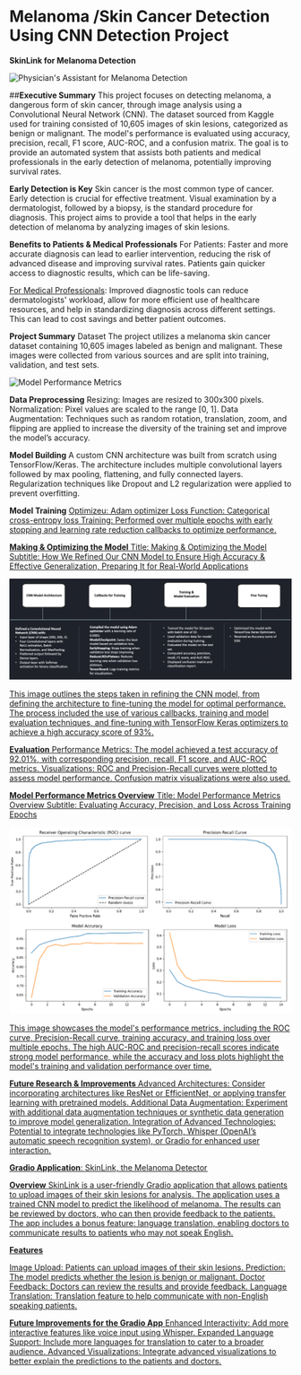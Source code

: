# Melanoma /Skin Cancer Detection Using CNN Detection Project

**SkinLink for Melanoma Detection**


![Physician's Assistant for Melanoma Detection](https://github.com/user-attachments/assets/10b9f8e5-a2f3-429e-b971-4ca7f4bb9b8f)


##**Executive Summary**
This project focuses on detecting melanoma, a dangerous form of skin cancer, through image analysis using a Convolutional Neural Network (CNN). The dataset sourced from Kaggle used for training consisted of 10,605 images of skin lesions, categorized as benign or malignant. The model's performance is evaluated using accuracy, precision, recall, F1 score, AUC-ROC, and a confusion matrix. The goal is to provide an automated system that assists both patients and medical professionals in the early detection of melanoma, potentially improving survival rates.

**Early Detection is Key**
Skin cancer is the most common type of cancer. Early detection is crucial for effective treatment. Visual examination by a dermatologist, followed by a biopsy, is the standard procedure for diagnosis. This project aims to provide a tool that helps in the early detection of melanoma by analyzing images of skin lesions.

**Benefits to Patients & Medical Professionals**
For Patients: Faster and more accurate diagnosis can lead to earlier intervention, reducing the risk of advanced disease and improving survival rates. Patients gain quicker access to diagnostic results, which can be life-saving.

<u>For Medical Professionals</u>: Improved diagnostic tools can reduce dermatologists' workload, allow for more efficient use of healthcare resources, and help in standardizing diagnosis across different settings. This can lead to cost savings and better patient outcomes.

**Project Summary**
Dataset
The project utilizes a melanoma skin cancer dataset containing 10,605 images labeled as benign and malignant. These images were collected from various sources and are split into training, validation, and test sets.

<img src="https://github.com/user-attachments/assets/f9897e23-d224-4831-b7e3-94093a7093a8" alt="Model Performance Metrics" width="800" height="800"/>

**Data Preprocessing**
Resizing: Images are resized to 300x300 pixels.
Normalization: Pixel values are scaled to the range [0, 1].
Data Augmentation: Techniques such as random rotation, translation, zoom, and flipping are applied to increase the diversity of the training set and improve the model’s accuracy.

**Model Building**
A custom CNN architecture was built from scratch using TensorFlow/Keras. The architecture includes multiple convolutional layers followed by max pooling, flattening, and fully connected layers. Regularization techniques like Dropout and L2 regularization were applied to prevent overfitting.

**Model Training**
<u>Optimizeu<u>: Adam optimizer
<u>Loss Function<u>: Categorical cross-entropy loss
<u>Training<u>: Performed over multiple epochs with early stopping and learning rate reduction callbacks to optimize performance.

**Making & Optimizing the Model**
Title: Making & Optimizing the Model
Subtitle: How We Refined Our CNN Model to Ensure High Accuracy & Effective Generalization, Preparing It for Real-World Applications

![Alt Text](https://github.com/sebastianfjrd/Project-3_Group-9/blob/main/Making%20%26%20Optimizing%20the%20Model.png)

This image outlines the steps taken in refining the CNN model, from defining the architecture to fine-tuning the model for optimal performance. The process included the use of various callbacks, training and model evaluation techniques, and fine-tuning with TensorFlow Keras optimizers to achieve a high accuracy score of 93%.

**Evaluation**
<u>Performance Metrics<u>: The model achieved a test accuracy of 92.01%, with corresponding precision, recall, F1 score, and AUC-ROC metrics.
<u>Visualizations<u>: ROC and Precision-Recall curves were plotted to assess model performance. Confusion matrix visualizations were also used.

**Model Performance Metrics Overview**
Title: Model Performance Metrics Overview
Subtitle: Evaluating Accuracy, Precision, and Loss Across Training Epochs

![Alt Text](https://github.com/sebastianfjrd/Project-3_Group-9/blob/main/model_performance_optimization.png)

This image showcases the model's performance metrics, including the ROC curve, Precision-Recall curve, training accuracy, and training loss over multiple epochs. The high AUC-ROC and precision-recall scores indicate strong model performance, while the accuracy and loss plots highlight the model's training and validation performance over time.

**Future Research & Improvements**
<u>Advanced Architectures<u>: Consider incorporating architectures like ResNet or EfficientNet, or applying transfer learning with pretrained models.
<u>Additional Data Augmentation<u>: Experiment with additional data augmentation techniques or synthetic data generation to improve model generalization.
<u>Integration of Advanced Technologies<u>: Potential to integrate technologies like PyTorch, Whisper (OpenAI’s automatic speech recognition system), or Gradio for enhanced user interaction.

**Gradio Application**: SkinLink, the Melanoma Detector

**Overview**
SkinLink is a user-friendly Gradio application that allows patients to upload images of their skin lesions for analysis. The application uses a trained CNN model to predict the likelihood of melanoma. The results can be reviewed by doctors, who can then provide feedback to the patients. The app includes a bonus feature: language translation, enabling doctors to communicate results to patients who may not speak English.

**Features**

Image Upload: Patients can upload images of their skin lesions.
Prediction: The model predicts whether the lesion is benign or malignant.
Doctor Feedback: Doctors can review the results and provide feedback.
Language Translation: Translation feature to help communicate with non-English speaking patients.


**Future Improvements for the Gradio App**
Enhanced Interactivity: Add more interactive features like voice input using Whisper.
Expanded Language Support: Include more languages for translation to cater to a broader audience.
Advanced Visualizations: Integrate advanced visualizations to better explain the predictions to the patients and doctors.



